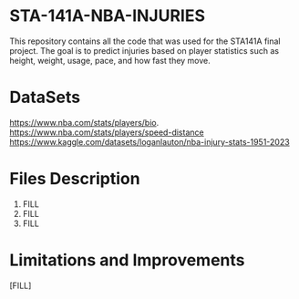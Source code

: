 # STA-141A-NBA-INJURIES
This repository contains all the code that was used for the STA141A final project. The goal is to predict injuries based on player statistics such as height, weight, usage, pace, and how fast they move. 
# DataSets
https://www.nba.com/stats/players/bio.
https://www.nba.com/stats/players/speed-distance
https://www.kaggle.com/datasets/loganlauton/nba-injury-stats-1951-2023
# Files Description 
1. FILL
2. FILL
3. FILL
# Limitations and Improvements
[FILL]
